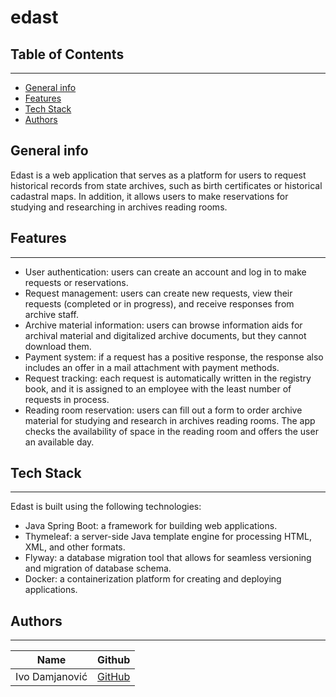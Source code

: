 # edast

## Table of Contents
---
  - [General info](#general-info)
  - [Features](#features)
  - [Tech Stack](#tech-stack)
  - [Authors](#authors)

## General info

Edast is a web application that serves as a platform for users to request historical records from state archives, such as birth certificates or historical cadastral maps. In addition, it allows users to make reservations for studying and researching in archives reading rooms.



## Features
---

* User authentication: users can create an account and log in to make requests or reservations.
* Request management: users can create new requests, view their requests (completed or in progress), and receive responses from archive staff.
* Archive material information: users can browse information aids for archival material and digitalized archive documents, but they cannot download them.
* Payment system: if a request has a positive response, the response also includes an offer in a mail attachment with payment methods.
* Request tracking: each request is automatically written in the registry book, and it is assigned to an employee with the least number of requests in process.
* Reading room reservation: users can fill out a form to order archive material for studying and research in archives reading rooms. The app checks the availability of     space in the reading room and offers the user an available day.

## Tech Stack

---

Edast is built using the following technologies:

* Java Spring Boot: a framework for building web applications.
* Thymeleaf: a server-side Java template engine for processing HTML, XML, and other formats.
* Flyway: a database migration tool that allows for seamless versioning and migration of database schema.
* Docker: a containerization platform for creating and deploying applications.

## Authors

---

| Name            | Github                                        |
| --------------- | --------------------------------------------- |
| Ivo Damjanović  | [GitHub](https://github.com/ID993) |

